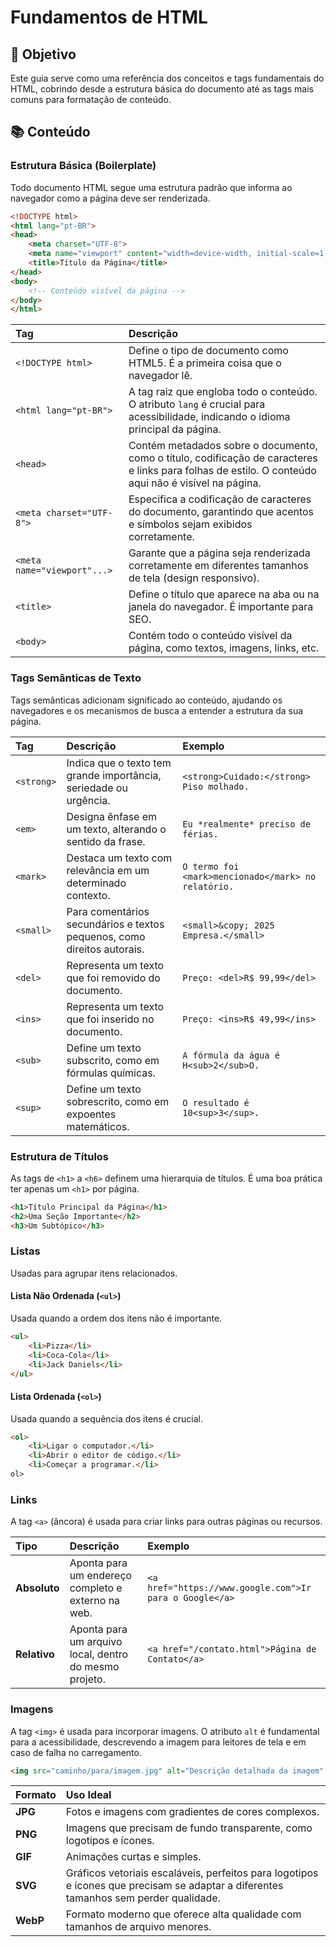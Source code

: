 # Fundamentos de HTML

## 🎯 Objetivo

Este guia serve como uma referência dos conceitos e tags fundamentais do HTML, cobrindo desde a estrutura básica do documento até as tags mais comuns para formatação de conteúdo.

## 📚 Conteúdo

### Estrutura Básica (Boilerplate)

Todo documento HTML segue uma estrutura padrão que informa ao navegador como a página deve ser renderizada.

```html
<!DOCTYPE html>
<html lang="pt-BR">
<head>
    <meta charset="UTF-8">
    <meta name="viewport" content="width=device-width, initial-scale=1.0">
    <title>Título da Página</title>
</head>
<body>
    <!-- Conteúdo visível da página -->
</body>
</html>
```

| Tag | Descrição |
| :--- | :--- |
| `<!DOCTYPE html>` | Define o tipo de documento como HTML5. É a primeira coisa que o navegador lê. |
| `<html lang="pt-BR">` | A tag raiz que engloba todo o conteúdo. O atributo `lang` é crucial para acessibilidade, indicando o idioma principal da página. |
| `<head>` | Contém metadados sobre o documento, como o título, codificação de caracteres e links para folhas de estilo. O conteúdo aqui não é visível na página. |
| `<meta charset="UTF-8">` | Especifica a codificação de caracteres do documento, garantindo que acentos e símbolos sejam exibidos corretamente. |
| `<meta name="viewport"...>` | Garante que a página seja renderizada corretamente em diferentes tamanhos de tela (design responsivo). |
| `<title>` | Define o título que aparece na aba ou na janela do navegador. É importante para SEO. |
| `<body>` | Contém todo o conteúdo visível da página, como textos, imagens, links, etc. |


### Tags Semânticas de Texto

Tags semânticas adicionam significado ao conteúdo, ajudando os navegadores e os mecanismos de busca a entender a estrutura da sua página.

| Tag | Descrição | Exemplo |
| :--- | :--- | :--- |
| `<strong>` | Indica que o texto tem grande importância, seriedade ou urgência. | `<strong>Cuidado:</strong> Piso molhado.` |
| `<em>` | Designa ênfase em um texto, alterando o sentido da frase. | `Eu *realmente* preciso de férias.` |
| `<mark>` | Destaca um texto com relevância em um determinado contexto. | `O termo foi <mark>mencionado</mark> no relatório.` |
| `<small>` | Para comentários secundários e textos pequenos, como direitos autorais. | `<small>&copy; 2025 Empresa.</small>` |
| `<del>` | Representa um texto que foi removido do documento. | `Preço: <del>R$ 99,99</del>` |
| `<ins>` | Representa um texto que foi inserido no documento. | `Preço: <ins>R$ 49,99</ins>` |
| `<sub>` | Define um texto subscrito, como em fórmulas químicas. | `A fórmula da água é H<sub>2</sub>O.` |
| `<sup>` | Define um texto sobrescrito, como em expoentes matemáticos. | `O resultado é 10<sup>3</sup>.` |

### Estrutura de Títulos

As tags de `<h1>` a `<h6>` definem uma hierarquia de títulos. É uma boa prática ter apenas um `<h1>` por página.

```html
<h1>Título Principal da Página</h1>
<h2>Uma Seção Importante</h2>
<h3>Um Subtópico</h3>
```

### Listas

Usadas para agrupar itens relacionados.

#### Lista Não Ordenada (`<ul>`)

Usada quando a ordem dos itens não é importante.

```html
<ul>
    <li>Pizza</li>
    <li>Coca-Cola</li>
    <li>Jack Daniels</li>
</ul>
```

#### Lista Ordenada (`<ol>`)

Usada quando a sequência dos itens é crucial.

```html
<ol>
    <li>Ligar o computador.</li>
    <li>Abrir o editor de código.</li>
    <li>Começar a programar.</li>
ol>
```

### Links

A tag `<a>` (âncora) é usada para criar links para outras páginas ou recursos.

| Tipo | Descrição | Exemplo |
| :--- | :--- | :--- |
| **Absoluto** | Aponta para um endereço completo e externo na web. | `<a href="https://www.google.com">Ir para o Google</a>` |
| **Relativo** | Aponta para um arquivo local, dentro do mesmo projeto. | `<a href="/contato.html">Página de Contato</a>` |

### Imagens

A tag `<img>` é usada para incorporar imagens. O atributo `alt` é fundamental para a acessibilidade, descrevendo a imagem para leitores de tela e em caso de falha no carregamento.

```html
<img src="caminho/para/imagem.jpg" alt="Descrição detalhada da imagem" width="200">
```

| Formato | Uso Ideal |
| :--- | :--- |
| **JPG** | Fotos e imagens com gradientes de cores complexos. |
| **PNG** | Imagens que precisam de fundo transparente, como logotipos e ícones. |
| **GIF** | Animações curtas e simples. |
| **SVG** | Gráficos vetoriais escaláveis, perfeitos para logotipos e ícones que precisam se adaptar a diferentes tamanhos sem perder qualidade. |
| **WebP** | Formato moderno que oferece alta qualidade com tamanhos de arquivo menores. |